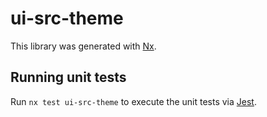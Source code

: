 # ui-src-theme

This library was generated with [Nx](https://nx.dev).

## Running unit tests

Run `nx test ui-src-theme` to execute the unit tests via [Jest](https://jestjs.io).

